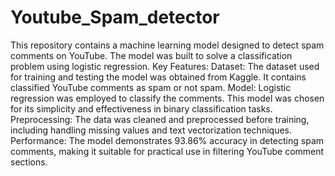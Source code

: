 # Youtube_Spam_detector
This repository contains a machine learning model designed to detect spam comments on YouTube. The model was built to solve a classification problem using logistic regression.
Key Features:
  Dataset: The dataset used for training and testing the model was obtained from Kaggle. It contains classified YouTube comments as spam or not spam.
  Model: Logistic regression was employed to classify the comments. This model was chosen for its simplicity and effectiveness in binary classification tasks.
  Preprocessing: The data was cleaned and preprocessed before training, including handling missing values and text vectorization techniques.
  Performance: The model demonstrates 93.86% accuracy in detecting spam comments, making it suitable for practical use in filtering YouTube comment sections.
